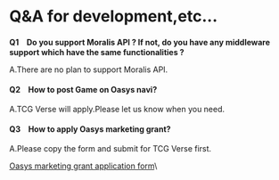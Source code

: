 # Q\&A for development,etc...

**Q1　Do you support Moralis API ? If not, do you have any middleware support which have the same functionalities ?**

A.There are no plan to support Moralis API.\
\
**Q2　How to post Game on Oasys navi?**\
\
A.TCG Verse will apply.Please let us know when you need.\
\
**Q3　How to apply Oasys marketing grant?**\
\
A.Please copy the form and submit for TCG Verse first.

[Oasys marketing grant application form](https://docs.google.com/document/d/1PpGpq-rmdTndH1-liW0WlR0-uFAxe3gDRq6Qk9OiuXM/edit?usp=sharing)\


